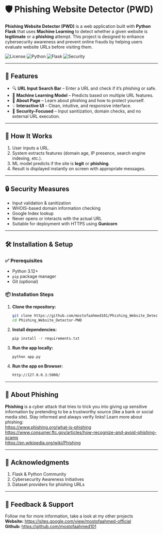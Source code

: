 # 🛡️ Phishing Website Detector (PWD)

**Phishing Website Detector (PWD)** is a web application built with **Python Flask** that uses **Machine Learning** to detect whether a given website is **legitimate** or a **phishing** attempt. This project is designed to enhance cybersecurity awareness and prevent online frauds by helping users evaluate website URLs before visiting them.

![License](https://img.shields.io/badge/license-MIT-green)
![Python](https://img.shields.io/badge/python-3.12%2B-blue)
![Flask](https://img.shields.io/badge/framework-Flask-orange)
![Security](https://img.shields.io/badge/security-focused-critical)

---

## 📌 Features

- 🔍 **URL Input Search Bar** – Enter a URL and check if it’s phishing or safe.
- 🤖 **Machine Learning Model** – Predicts based on multiple URL features.
- 📘 **About Page** – Learn about phishing and how to protect yourself.
- 💡 **Interactive UI** – Clean, intuitive, and responsive interface.
- 🧰 **Security-Focused** – Input sanitization, domain checks, and no external URL execution.

---

## 🧠 How It Works

1. User inputs a URL.
2. System extracts features (domain age, IP presence, search engine indexing, etc.).
3. ML model predicts if the site is **legit** or **phishing**.
4. Result is displayed instantly on screen with appropriate messages.

---

## 🔒 Security Measures

- Input validation & sanitization
- WHOIS-based domain information checking
- Google Index lookup
- Never opens or interacts with the actual URL
- Suitable for deployment with HTTPS using **Gunicorn**

---

## 🛠 Installation & Setup

### ✅ Prerequisites

- Python 3.12+
- `pip` package manager
- Git (optional)

### 📦 Installation Steps

1. **Clone the repository:**

   ```bash
   git clone https://github.com/mostofaahmed101/Phishing_Website_Detector-PWD.git
   cd Phishing_Website_Detector-PWD
   ```
2. **Install dependencies:**

    ```bash
    pip install -r requirements.txt
    ```
3. **Run the app locally:**

    ```bash
    python app.py
    ```
4. **Run the app on Browser:**

    ```bash
    http://127.0.0.1:5000/
    ```

---

## 📖 About Phishing
**Phishing** is a cyber attack that tries to trick you into giving up sensitive information by pretending to be a trustworthy source (like a bank or social media site). Stay informed and always verify links!
Learn more about phishing: <br>
    https://www.phishing.org/what-is-phishing <br>
    https://www.consumer.ftc.gov/articles/how-recognize-and-avoid-phishing-scams <br>
    https://en.wikipedia.org/wiki/Phishing

---

## 🎉 Acknowledgments
1. Flask & Python Community
2. Cybersecurity Awareness Initiatives
3. Dataset providers for phishing URLs

---

## 💬 Feedback & Support
Follow me for more information, take a look at my other projects <br>
**Website:** https://sites.google.com/view/mostofaahmed-official <br>
**Github:** https://github.com/mostofaahmed101

